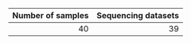 <table>
<thead>
<tr><th style="text-align: right;">  Number of
samples</th><th style="text-align: right;">  Sequencing
datasets</th></tr>
</thead>
<tbody>
<tr><td style="text-align: right;">                 40</td><td style="text-align: right;">                   39</td></tr>
</tbody>
</table>
